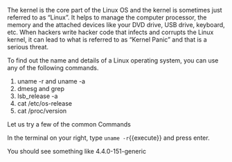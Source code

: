 The kernel is the core part of the Linux OS and the kernel is sometimes just referred to as “Linux”. It helps to manage the computer processor, the memory and the attached devices like your DVD drive, USB drive, keyboard, etc.
When hackers write hacker code that infects and corrupts the Linux kernel, it can lead to what is referred to as “Kernel Panic” and that is a serious threat.

To find out the name and details of a Linux operating system, you can use any of the following commands.
1. uname -r and uname -a
2. dmesg and grep
3. lsb_release -a
4. cat /etc/os-release
5. cat /proc/version

Let us try a few of the common Commands

In the terminal on your right, type
`uname -r`{{execute}} and press enter.

You should see something like 4.4.0-151-generic
